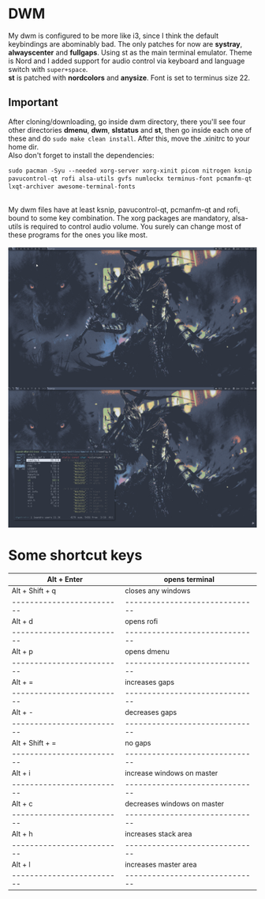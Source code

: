 # DWM
My dwm is configured to be more like i3, since I think the default keybindings are abominably bad. The only patches for now are **systray**, **alwayscenter** and **fullgaps**. Using st as the main terminal emulator. Theme is Nord and I added support for audio control via keyboard and language switch with ``super+space``. 
<br>
**st** is patched with **nordcolors** and **anysize**. Font is set to terminus size 22. 
<br>
## Important
After cloning/downloading, go inside dwm directory, there you'll see four other directories **dmenu**, **dwm**, **slstatus** and **st**, then go inside each one of these and do ``sudo make clean install``. After this, move the .xinitrc to your home dir.
<br>
Also don't forget to install the  dependencies:
```
sudo pacman -Syu --needed xorg-server xorg-xinit picom nitrogen ksnip pavucontrol-qt rofi alsa-utils gvfs numlockx terminus-font pcmanfm-qt lxqt-archiver awesome-terminal-fonts
```
<br>
My dwm files have at least ksnip, pavucontrol-qt, pcmanfm-qt and rofi, bound to some key combination. The xorg packages are mandatory, alsa-utils is required to control audio volume. You surely can change most of these programs for the ones you like most.  

<br>
<br>
<img src="https://github.com/PhilSciMath/dotfiles/blob/master/dwm/assets/dwm_1.png" alt="Alt text" width="1000" align="center">
<br>
<img src="https://github.com/PhilSciMath/dotfiles/blob/master/dwm/assets/dwm_2.png" alt="Alt text" width="1000" align="center">

<br>

# Some shortcut keys

| Alt + Enter             | opens terminal               |
|-------------------------|------------------------------|
| Alt + Shift + q         | closes any windows           |
|-------------------------|------------------------------|
| Alt + d                 | opens rofi                   |
|-------------------------|------------------------------|
| Alt + p                 | opens dmenu                  |
|-------------------------|------------------------------|
| Alt + =                 | increases gaps               |
|-------------------------|------------------------------|
| Alt + -                 | decreases gaps               |
|-------------------------|------------------------------|
| Alt + Shift + =         | no gaps                      |
|-------------------------|------------------------------|
| Alt + i                 | increase windows on master   |
|-------------------------|------------------------------|
| Alt + c                 | decreases windows on master  |
|-------------------------|------------------------------|
| Alt + h                 | increases stack area         |
|-------------------------|------------------------------|
| Alt + l                 | increases master area        |
|-------------------------|------------------------------|
